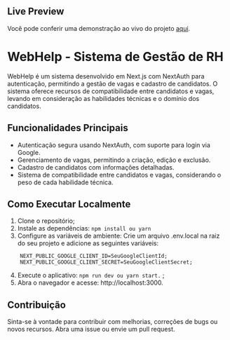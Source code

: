 ## Live Preview

Você pode conferir uma demonstração ao vivo do projeto [aqui](https://webhelp-antd.vercel.app/).

# WebHelp - Sistema de Gestão de RH

WebHelp é um sistema desenvolvido em Next.js com NextAuth para autenticação, permitindo a gestão de vagas e cadastro de candidatos.
O sistema oferece recursos de compatibilidade entre candidatos e vagas, levando em consideração as habilidades técnicas e o domínio dos candidatos.

## Funcionalidades Principais

- Autenticação segura usando NextAuth, com suporte para login via Google.
- Gerenciamento de vagas, permitindo a criação, edição e exclusão.
- Cadastro de candidatos com informações detalhadas.
- Sistema de compatibilidade entre candidatos e vagas, considerando o peso de cada habilidade técnica.


## Como Executar Localmente

1. Clone o repositório;
2. Instale as dependências: 
``` npm install ou yarn ``` 
3. Configure as variáveis de ambiente: Crie um arquivo .env.local na raiz do seu projeto e adicione as seguintes variáveis:
``` 
    NEXT_PUBLIC_GOOGLE_CLIENT_ID=SeuGoogleClientId;
    NEXT_PUBLIC_GOOGLE_CLIENT_SECRET=SeuGoogleClientSecret; 
```
 
4. Execute o aplicativo: ```npm run dev ou yarn start.``` ;
5. Abra o navegador e acesse: http://localhost:3000.

## Contribuição
Sinta-se à vontade para contribuir com melhorias, correções de bugs ou novos recursos. Abra uma issue ou envie um pull request.